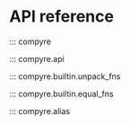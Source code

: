 # API reference

::: compyre

::: compyre.api

::: compyre.builtin.unpack_fns

::: compyre.builtin.equal_fns

::: compyre.alias
